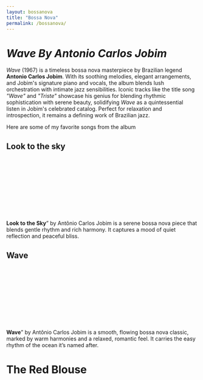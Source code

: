 ```yaml
---
layout: bossanova
title: "Bossa Nova"
permalink: /bossanova/
---
```

# ***Wave By Antonio Carlos Jobim***

*Wave* (1967) is a timeless bossa nova masterpiece by Brazilian legend **Antonio Carlos Jobim**. With its soothing melodies, elegant arrangements, and Jobim's signature piano and vocals, the album blends lush orchestration with intimate jazz sensibilities. Iconic tracks like the title song *"Wave"* and *"Triste"* showcase his genius for blending rhythmic sophistication with serene beauty, solidifying *Wave* as a quintessential listen in Jobim's celebrated catalog. Perfect for relaxation and introspection, it remains a defining work of Brazilian jazz.

Here are some of my favorite songs from the album

## Look to the sky

<script src="https://fast.wistia.com/player.js" async></script><script src="https://fast.wistia.com/embed/w4hen8abfv.js" async type="module"></script><style>wistia-player[media-id='w4hen8abfv']:not(:defined) { background: center / contain no-repeat url('https://fast.wistia.com/embed/medias/w4hen8abfv/swatch'); display: block; filter: blur(5px); }</style> <wistia-player media-id="w4hen8abfv" aspect="1.0" style="width: 150px;height: 150px;"></wistia-player>

**Look to the Sky**” by Antônio Carlos Jobim is a serene bossa nova piece that blends gentle rhythm and rich harmony. It captures a mood of quiet reflection and peaceful bliss.

## Wave

<script src="https://fast.wistia.com/player.js" async></script><script src="https://fast.wistia.com/embed/i8svtrpo5d.js" async type="module"></script><style>wistia-player[media-id='i8svtrpo5d']:not(:defined) { background: center / contain no-repeat url('https://fast.wistia.com/embed/medias/i8svtrpo5d/swatch'); display: block; filter: blur(5px); }</style> <wistia-player media-id="i8svtrpo5d" aspect="1.0" style="width: 150px;height: 150px;"></wistia-player>

**Wave**” by Antônio Carlos Jobim is a smooth, flowing bossa nova classic, marked by warm harmonies and a relaxed, romantic feel. It carries the easy rhythm of the ocean it’s named after.

# The Red Blouse

<script src="https://fast.wistia.com/player.js" async></script><script src="https://fast.wistia.com/embed/dvq6g50cp6.js" async type="module"></script><style>wistia-player[media-id='dvq6g50cp6']:not(:defined) { background: center / contain no-repeat url('https://fast.wistia.com/embed/medias/dvq6g50cp6/swatch'); display: block; filter: blur(5px); }</style> <wistia-player media-id="dvq6g50cp6" aspect="1.0" style="width: 150px;height: 150px;"></wistia-player>